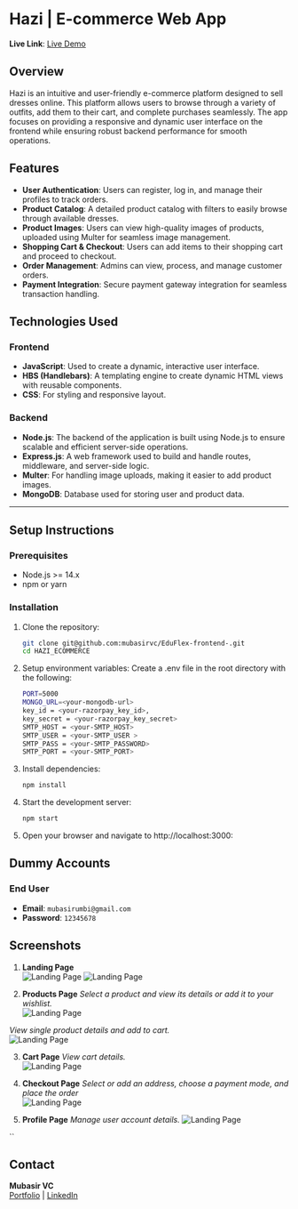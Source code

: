 # Hazi | E-commerce Web App

**Live Link**: [Live Demo](https://hazi-ecommerce.onrender.com/)  

## Overview

Hazi is an intuitive and user-friendly e-commerce platform designed to sell dresses online. This platform allows users to browse through a variety of outfits, add them to their cart, and complete purchases seamlessly. The app focuses on providing a responsive and dynamic user interface on the frontend while ensuring robust backend performance for smooth operations.

## Features

- **User Authentication**: Users can register, log in, and manage their profiles to track orders.
- **Product Catalog**: A detailed product catalog with filters to easily browse through available dresses.
- **Product Images**: Users can view high-quality images of products, uploaded using Multer for seamless image management.
- **Shopping Cart & Checkout**: Users can add items to their shopping cart and proceed to checkout.
- **Order Management**: Admins can view, process, and manage customer orders.
- **Payment Integration**: Secure payment gateway integration for seamless transaction handling.

## Technologies Used

### **Frontend**

- **JavaScript**: Used to create a dynamic, interactive user interface.
- **HBS (Handlebars)**: A templating engine to create dynamic HTML views with reusable components.
- **CSS**: For styling and responsive layout.

### **Backend**

- **Node.js**: The backend of the application is built using Node.js to ensure scalable and efficient server-side operations.
- **Express.js**: A web framework used to build and handle routes, middleware, and server-side logic.
- **Multer**: For handling image uploads, making it easier to add product images.
- **MongoDB**: Database used for storing user and product data.


---

## **Setup Instructions**

### **Prerequisites**
- Node.js >= 14.x
- npm or yarn  

### **Installation**

1. Clone the repository:  
   ```bash
   git clone git@github.com:mubasirvc/EduFlex-frontend-.git
   cd HAZI_ECOMMERCE

2. Setup environment variables:
   Create a .env file in the root directory with the following:
   ```bash
   PORT=5000
   MONGO_URL=<your-mongodb-url>
   key_id = <your-razorpay_key_id>,
   key_secret = <your-razorpay_key_secret>
   SMTP_HOST = <your-SMTP_HOST>
   SMTP_USER = <your-SMTP_USER >
   SMTP_PASS = <your-SMTP_PASSWORD>
   SMTP_PORT = <your-SMTP_PORT>

4. Install dependencies:  
   ```bash
   npm install

5. Start the development server:  
   ```bash
   npm start

4. Open your browser and navigate to http://localhost:3000:  

## **Dummy Accounts**
  
### **End User**
- **Email**: `mubasirumbi@gmail.com`  
- **Password**: `12345678`

## **Screenshots**

1. **Landing Page**  
   ![Landing Page](/public/ss/ss1.png)
   ![Landing Page](/public/ss/ss2.png)

2. **Products Page** 
*Select a product and view its details or add it to your wishlist.*   
   ![Landing Page](/public/ss/ss3.png)
   
 
*View single product details and add to cart.*   
   ![Landing Page](/public/ss/ss4.png)

3. **Cart Page** 
*View cart details.*   
   ![Landing Page](/public/ss/ss5.png)
   
4. **Checkout Page** 
*Select or add an address, choose a payment mode, and place the order*   
   ![Landing Page](/public/ss/ss6.png)
   
 
5. **Profile Page** 
*Manage user account details.* 
   ![Landing Page](/public/ss/ss7.png)


``

## **Contact**

**Mubasir VC**  
[Portfolio](https://my-portfolio-ten-sand-14.vercel.app/) | [LinkedIn](https://www.linkedin.com/in/mubasir-vc/)
